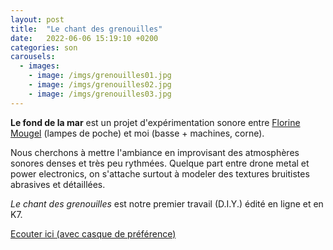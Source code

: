 ```yaml
---
layout: post
title:  "Le chant des grenouilles"
date:   2022-06-06 15:19:10 +0200
categories: son
carousels:
  - images:
    - image: /imgs/grenouilles01.jpg
    - image: /imgs/grenouilles02.jpg
    - image: /imgs/grenouilles03.jpg
---
```

**Le fond de la mar** est un projet d'expérimentation sonore entre [Florine Mougel](https://mouflow.com/) (lampes de poche) et moi (basse + machines, corne).

Nous cherchons à mettre l'ambiance en improvisant des atmosphères sonores denses et très peu rythmées. Quelque part entre drone metal et power electronics, on s'attache surtout à modeler des textures bruitistes abrasives et détaillées.

*Le chant des grenouilles* est notre premier travail (D.I.Y.) édité en ligne et en K7.

[Ecouter ici (avec casque de préférence)](https://lefonddelamar.bandcamp.com/releases)
